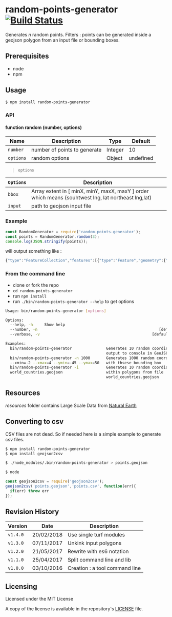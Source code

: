 # random-points-generator [![Build Status](https://travis-ci.org/tsamaya/random-points-generator.svg?branch=master)](https://travis-ci.org/tsamaya/random-points-generator)

Generates _n_ random points.
Filters : points can be generated inside a geojson polygon from an input file or bounding boxes.

## Prerequisites
- node
- npm

## Usage

```sh
$ npm install random-points-generator
```

### API
#### function random (number, options)

 | Name      | Description                  | Type    | Default   |
 | ----------| ---------------------------- | ------- | --------- |
 | `number`  | number of points to generate | Integer | 10        |
 | `options` | random options               | Object  | undefined |

>`options`

| `Options` | Description                  |
| ----------| ---------------------------- |
| `bbox`    | Array<number> extent in [ minX, minY, maxX, maxY ] order which means (souhtwest lng, lat northeast lng,lat) |
| `input`   | path to geojson input file |

### Example
```javascript
const RandomGenerator = require('random-points-generator');
const points = RandomGenerator.random(3);
console.log(JSON.stringify(points));
```
will output something like :

```javascript
{"type":"FeatureCollection","features":[{"type":"Feature","geometry":{"type":"Point","coordinates":[126.41316810428155,-47.548372609587574]},"properties":{}},{"type":"Feature","geometry":{"type":"Point","coordinates":[97.69989737806617,-47.200575920302434]},"properties":{}},{"type":"Feature","geometry":{"type":"Point","coordinates":[24.264802630637277,72.69680002654108]},"properties":{}}]}
```

### From the command line

- clone or fork the repo
- `cd random-points-generator`
- run `npm install`
- run `./bin/random-points-generator --help` to get options

```bash
Usage: bin/random-points-generator [options]

Options:
  --help, -h     Show help                                             [boolean]
  --number, -n                                                     [default: 10]
  --verbose, -v                                                 [default: false]

Examples:
  bin/random-points-generator               Generates 10 random coordinates,
                                            output to console in GeoJSON format
  bin/random-points-generator -n 1000       Generates 1000 random coordinates
  --xmin=-2 --xmax=4 --ymin=-45 --ymax=50   with thsese bounding box
  bin/random-points-generator -i            Generates 10 random coordiantes
  world_countries.geojson                   within polygons from file
                                            world_countries.geojson
```

## Resources

_resources_ folder contains Large Scale Data from [Natural Earth](http://www.naturalearthdata.com/)

## Converting to csv

CSV files are not dead. So if needed here is a simple example to generate csv files.

```sh
$ npm install random-points-generator
$ npm install geojson2csv

$ ./node_modules/.bin/random-points-generator > points.geojson

$ node
```

```javascript
const geojson2csv = require('geojson2csv');
geojson2csv('points.geojson','points.csv', function(err){
  if(err) throw err
});
```
## Revision History

| Version  | Date       | Description                        |
| -------- | ---------- | ---------------------------------- |
| `v1.4.0` | 20/02/2018 | Use single turf modules            |
| `v1.3.0` | 07/11/2017 | Unkink input polygons              |
| `v1.2.0` | 21/05/2017 | Rewrite with es6 notation          |
| `v1.1.0` | 25/04/2017 | Split command line and lib         |
| `v1.0.0` | 03/10/2016 | Creation : a tool command line     |


## Licensing

Licensed under the MIT License

A copy of the license is available in the repository's [LICENSE](LICENSE) file.
